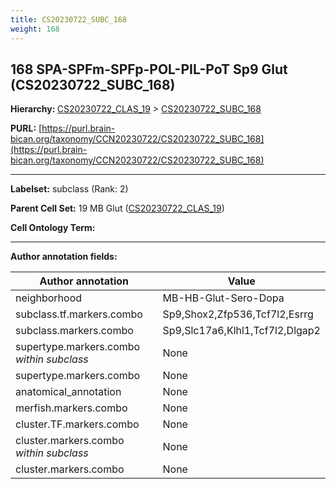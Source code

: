 ```yaml
---
title: CS20230722_SUBC_168
weight: 168
---
```

## 168 SPA-SPFm-SPFp-POL-PIL-PoT Sp9 Glut (CS20230722_SUBC_168)
<b>Hierarchy: </b>
[CS20230722_CLAS_19](../CS20230722_CLAS_19) >
[CS20230722_SUBC_168](../CS20230722_SUBC_168)

**PURL:** [https://purl.brain-bican.org/taxonomy/CCN20230722/CS20230722_SUBC_168](https://purl.brain-bican.org/taxonomy/CCN20230722/CS20230722_SUBC_168)

---


**Labelset:** subclass (Rank: 2)

**Parent Cell Set:** 19 MB Glut ([CS20230722_CLAS_19](../CS20230722_CLAS_19))



**Cell Ontology Term:** 

[MARKER GENES.]: #


---

[TRANSFERRED ANNOTATIONS.]: #


[AUTHOR ANNOTATION FIELDS.]: #


**Author annotation fields:**

| Author annotation | Value |
|-------------------|-------|
|neighborhood|MB-HB-Glut-Sero-Dopa|
|subclass.tf.markers.combo|Sp9,Shox2,Zfp536,Tcf7l2,Esrrg|
|subclass.markers.combo|Sp9,Slc17a6,Klhl1,Tcf7l2,Dlgap2|
|supertype.markers.combo _within subclass_|None|
|supertype.markers.combo|None|
|anatomical_annotation|None|
|merfish.markers.combo|None|
|cluster.TF.markers.combo|None|
|cluster.markers.combo _within subclass_|None|
|cluster.markers.combo|None|

